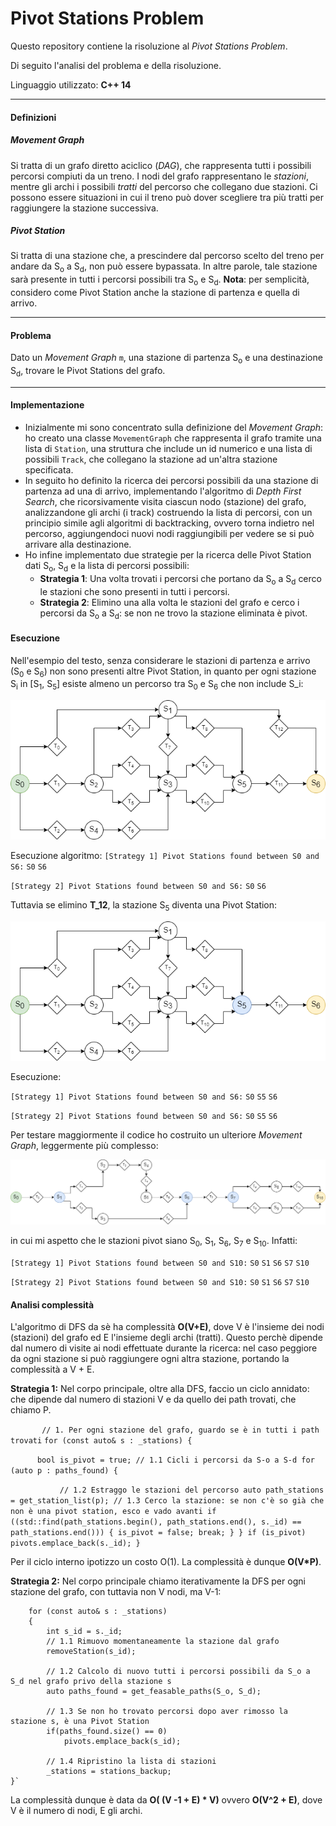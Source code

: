 # Pivot Stations Problem

Questo repository  contiene la risoluzione al *Pivot Stations Problem*.

Di seguito l'analisi del problema e della risoluzione.

Linguaggio utilizzato: **C++ 14**

----

#### Definizioni

##### Movement Graph 

Si tratta di un grafo diretto aciclico (*DAG*), che rappresenta tutti i possibili percorsi compiuti da un treno.
I nodi del grafo rappresentano le *stazioni*, mentre gli archi i possibili *tratti* del percorso che collegano due stazioni.
Ci possono essere situazioni in cui il treno può dover scegliere tra più tratti per raggiungere la stazione successiva.

##### Pivot Station

Si tratta di una stazione che, a prescindere dal percorso scelto del treno per andare da S<sub>o</sub> a S<sub>d</sub>, non può essere bypassata. 
In altre parole, tale stazione sarà presente in tutti i percorsi possibili tra S<sub>o</sub>  e S<sub>d</sub>.
**Nota**: per semplicità, considero come Pivot Station anche la stazione di partenza e quella di arrivo.

---

#### Problema

Dato un *Movement Graph* `m`, una stazione di partenza S<sub>o</sub> e una destinazione S<sub>d</sub>, trovare le Pivot Stations del grafo.

---

#### Implementazione

- Inizialmente mi sono concentrato sulla definizione del *Movement Graph*: ho creato una classe `MovementGraph` che rappresenta il grafo tramite una lista di `Station`, una struttura che include un id numerico e una lista di possibili `Track`, che collegano la stazione ad un'altra stazione specificata.
- In seguito ho definito la ricerca dei percorsi possibili da una stazione di partenza ad una di arrivo, implementando l'algoritmo di *Depth First Search*, che ricorsivamente visita ciascun nodo (stazione) del grafo, analizzandone gli archi (i track) costruendo la lista di percorsi, con un principio simile agli algoritmi di backtracking, ovvero torna indietro nel percorso, aggiungendoci nuovi nodi raggiungibili per vedere se si può arrivare alla destinazione.
- Ho infine implementato due strategie per la ricerca delle Pivot Station dati S<sub>o</sub>, S<sub>d</sub> e la lista di percorsi possibili:
  - **Strategia 1**: 
    Una volta trovati i percorsi che portano da S<sub>o</sub> a S<sub>d</sub> cerco le stazioni che sono presenti in tutti i percorsi.
  - **Strategia 2**:
    Elimino una alla volta le stazioni del grafo e cerco i percorsi da S<sub>o</sub> a S<sub>d</sub>: se non ne trovo la stazione eliminata è pivot.



#### Esecuzione

Nell'esempio del testo, senza considerare le stazioni di partenza e arrivo (S<sub>0</sub> e  S<sub>6</sub>) non sono presenti altre Pivot Station, in quanto per ogni stazione S<sub>i</sub> in [S<sub>1</sub>, S<sub>5</sub>] esiste almeno un percorso tra S<sub>0</sub> e S<sub>6</sub> che non include S_i:

![](https://github.com/fabridigua/pivot-stations-problem/blob/main/movement_graph_esempio_1.png)

Esecuzione algoritmo:
`[Strategy 1] Pivot Stations found between S0 and S6:`
`S0`
`S6`

`[Strategy 2] Pivot Stations found between S0 and S6:`
`S0`
`S6`

Tuttavia se elimino **T_12**, la stazione S<sub>5</sub> diventa una Pivot Station:

![](https://github.com/fabridigua/pivot-stations-problem/blob/main/movement_graph_esempio_1_noT12.png)

Esecuzione:

`[Strategy 1] Pivot Stations found between S0 and S6:`
`S0`
`S5`
`S6`

`[Strategy 2] Pivot Stations found between S0 and S6:`
`S0`
`S5`
`S6`



Per testare maggiormente il codice ho costruito un ulteriore *Movement Graph*, leggermente più complesso:

![](https://github.com/fabridigua/pivot-stations-problem/blob/main/movement_graph_esempio_2.png)

in cui mi aspetto che le stazioni pivot siano  S<sub>0</sub>, S<sub>1</sub>, S<sub>6</sub>, S<sub>7</sub> e S<sub>10</sub>. Infatti:

`[Strategy 1] Pivot Stations found between S0 and S10:`
`S0`
`S1`
`S6`
`S7`
`S10`

`[Strategy 2] Pivot Stations found between S0 and S10:`
`S0`
`S1`
`S6`
`S7`
`S10`



#### Analisi complessità

L'algoritmo di DFS da sè ha complessità **O(V+E)**, dove V è l'insieme dei nodi (stazioni) del grafo ed E l'insieme degli archi (tratti).
Questo perchè dipende dal numero di visite ai nodi effettuate durante la ricerca: nel caso peggiore da ogni stazione si può raggiungere ogni altra stazione, portando la complessità a V + E.

**Strategia 1:**
Nel corpo principale, oltre alla DFS, faccio un ciclo annidato: che dipende dal numero di stazioni V e da quello dei path trovati, che chiamo P.

`       ` 
	`// 1. Per ogni stazione del grafo, guardo se è in tutti i path trovati` 
	`for (const auto& s : _stations)
    {        `	

`		bool is_pivot = true;
        // 1.1 Cicli i percorsi da S-o a S-d
        for (auto p : paths_found)
        {            `	

`		    // 1.2 Estraggo le stazioni del percorso
            auto path_stations = get_station_list(p);
            // 1.3 Cerco la stazione: se non c'è so già che non è una pivot station, esco e vado avanti
            if ((std::find(path_stations.begin(), path_stations.end(), s._id) == path_stations.end()))
            {
                is_pivot = false;
                break;
            }
        }
        if (is_pivot) pivots.emplace_back(s._id);
    }`

Per il ciclo interno ipotizzo un costo O(1).
La complessità è dunque **O(V*P)**.



**Strategia 2:**
Nel corpo principale chiamo iterativamente la DFS per ogni stazione del grafo, con tuttavia non V nodi, ma V-1:

    	for (const auto& s : _stations)
        {
            int s_id = s._id;
            // 1.1 Rimuovo momentaneamente la stazione dal grafo
            removeStation(s_id);
            
            // 1.2 Calcolo di nuovo tutti i percorsi possibili da S_o a S_d nel grafo privo della stazione s
            auto paths_found = get_feasable_paths(S_o, S_d);
    
            // 1.3 Se non ho trovato percorsi dopo aver rimosso la stazione s, è una Pivot Station
            if(paths_found.size() == 0)
                pivots.emplace_back(s_id);
    
            // 1.4 Ripristino la lista di stazioni
            _stations = stations_backup;
    }`

La complessità dunque è data da **O( (V -1 + E) * V)** ovvero **O(V^2 + E)**, dove V è il numero di nodi, E gli archi.



